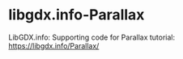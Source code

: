 # libgdx.info-Parallax
LibGDX.info: Supporting code for Parallax tutorial: https://libgdx.info/Parallax/
